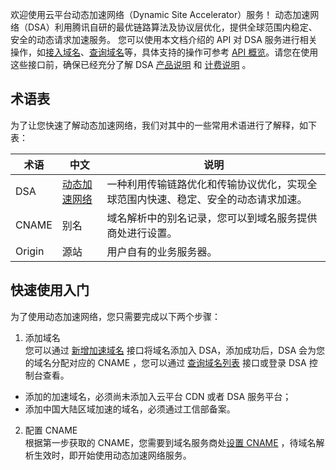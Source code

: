 欢迎使用云平台动态加速网络（Dynamic Site Accelerator）服务！
动态加速网络（DSA）利用腾讯自研的最优链路算法及协议层优化，提供全球范围内稳定、安全的动态请求加速服务。
您可以使用本文档介绍的 API 对 DSA 服务进行相关操作，如[接入域名](/document/product/570/13941)、[查询域名](/document/product/570/13940)等，具体支持的操作可参考 [API 概览](/document/product/570/13924)。请您在使用这些接口前，确保已经充分了解 DSA [产品说明](/document/product/570/8645 "点击查看产品说明") 和 [计费说明](/document/product/570/10979 "点击查看计费说明") 。

## 术语表
为了让您快速了解动态加速网络，我们对其中的一些常用术语进行了解释，如下表：

| 术语     | 中文                                       | 说明                                 |
| ------ | ---------------------------------------- | ---------------------------------- |
| DSA    | [动态加速网络](/document/product/570/8645) | 一种利用传输链路优化和传输协议优化，实现全球范围内快速、稳定、安全的动态请求加速。 |
| CNAME  | 别名                                       | 域名解析中的别名记录，您可以到域名服务提供商处进行设置。       |
| Origin | 源站                                       | 用户自有的业务服务器。                         |


## 快速使用入门
为了使用动态加速网络，您只需要完成以下两个步骤：

1. 添加域名  
   您可以通过 [新增加速域名](/document/product/570/13941) 接口将域名添加入 DSA，添加成功后，DSA 会为您的域名分配对应的 CNAME ，您可以通过 [查询域名列表](/document/product/570/13940) 接口或登录 DSA 控制台查看。
	
  -  添加的加速域名，必须尚未添加入云平台 CDN 或者 DSA 服务平台；  
  -  添加中国大陆区域加速的域名，必须通过工信部备案。  

2. 配置 CNAME  
   根据第一步获取的 CNAME，您需要到域名服务商处[设置 CNAME](/document/product/570/11134) ，待域名解析生效时，即开始使用动态加速网络服务。




